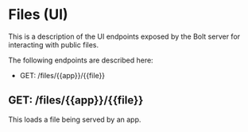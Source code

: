 # Files \(UI\)

This is a description of the UI endpoints exposed by the Bolt server for interacting with public files.

The following endpoints are described here:

* GET: /files/\{\{app\}\}/\{\{file\}\}

## GET: /files/\{\{app\}\}/\{\{file\}\}

This loads a file being served by an app.
